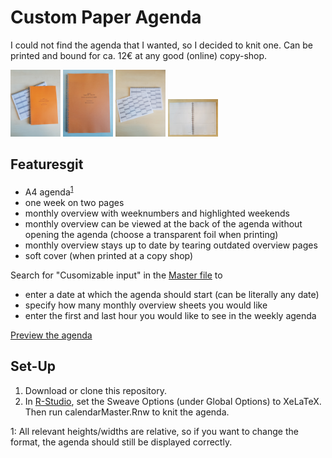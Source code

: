 # Custom Paper Agenda

I could not find the agenda that I wanted, so I decided to knit one. 
Can be printed and bound for ca. 12&#8364; at any good (online) copy-shop.

<img alt="cover_and_back" src="photos/cover_and_back.jpg" width="80">
<img alt="cover" src="photos/cover.jpg" width="80">
<img alt="back" src="photos/back.jpg" width="80">
<img alt="inside" src="photos/inside.jpg" width="80">




## Featuresgit  

- A4 agenda<sup>[1](#flexibility)<sup>
- one week on two pages 
- monthly overview with weeknumbers and highlighted weekends
- monthly overview can be viewed at the back of the agenda without opening the agenda (choose a transparent foil when printing)
- monthly overview stays up to date by tearing outdated overview pages
- soft cover (when printed at a copy shop)

Search for "Cusomizable input" in the [Master file](https://github.com/FlorianWanders/agenda/blob/master/calendarMaster.Rnw) to

- enter a date at which the agenda should start (can be literally any date)
- specify how many monthly overview sheets you would like 
- enter the first and last hour you would like to see in the weekly agenda

[Preview the agenda](https://github.com/FlorianWanders/agenda/blob/master/calendarMaster.pdf)

## Set-Up

1. Download or clone this repository.
2. In [R-Studio](https://www.rstudio.com/products/rstudio/download/#download), set the Sweave Options (under Global Options) to XeLaTeX. 
Then run calendarMaster.Rnw to knit the agenda.


<a name="flexibility">1</a>: All relevant heights/widths are relative, so if you want to change the format, the agenda should still be displayed correctly. 







